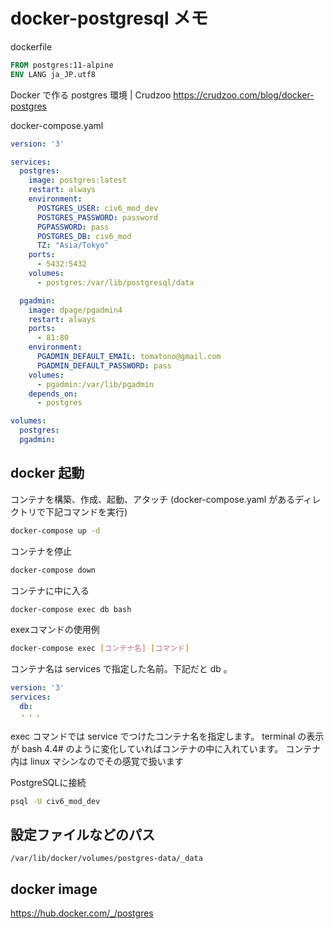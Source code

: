 # docker-postgresql メモ

dockerfile

```dockerfile
FROM postgres:11-alpine
ENV LANG ja_JP.utf8
```

Docker で作る postgres 環境 | Crudzoo
<https://crudzoo.com/blog/docker-postgres>

docker-compose.yaml

<!-- ```yaml
version: '3'
services:
  db:
    build: .
    ports:
      - 5433:5432
    environment:
      POSTGRES_USER: civ6_mod_dev
      POSTGRES_DB: civ6_mod
      POSTGRES_PASSWORD: pass
``` -->

```yaml
version: '3'

services:
  postgres:
    image: postgres:latest
    restart: always
    environment:
      POSTGRES_USER: civ6_mod_dev
      POSTGRES_PASSWORD: password
      PGPASSWORD: pass
      POSTGRES_DB: civ6_mod
      TZ: "Asia/Tokyo"
    ports:
      - 5432:5432
    volumes:
      - postgres:/var/lib/postgresql/data

  pgadmin:
    image: dpage/pgadmin4
    restart: always
    ports:
      - 81:80
    environment:
      PGADMIN_DEFAULT_EMAIL: tomatono@gmail.com
      PGADMIN_DEFAULT_PASSWORD: pass
    volumes:
      - pgadmin:/var/lib/pgadmin
    depends_on:
      - postgres

volumes:
  postgres:
  pgadmin:
```

## docker 起動

コンテナを構築、作成、起動、アタッチ
(docker-compose.yaml があるディレクトリで下記コマンドを実行)

```sh
docker-compose up -d
```

コンテナを停止

```sh
docker-compose down
```

コンテナに中に入る

```sh
docker-compose exec db bash
```

exexコマンドの使用例

```sh
docker-compose exec [コンテナ名] [コマンド]
```

コンテナ名は services で指定した名前。下記だと db 。

```yaml
version: '3'
services:
  db:
  ・・・
```

exec コマンドでは service でつけたコンテナ名を指定します。
terminal の表示が bash 4.4# のように変化していればコンテナの中に入れています。
コンテナ内は linux マシンなのでその感覚で扱います

PostgreSQLに接続

```sh
psql -U civ6_mod_dev
```

## 設定ファイルなどのパス

```path
/var/lib/docker/volumes/postgres-data/_data
```

## docker image

<https://hub.docker.com/_/postgres>
